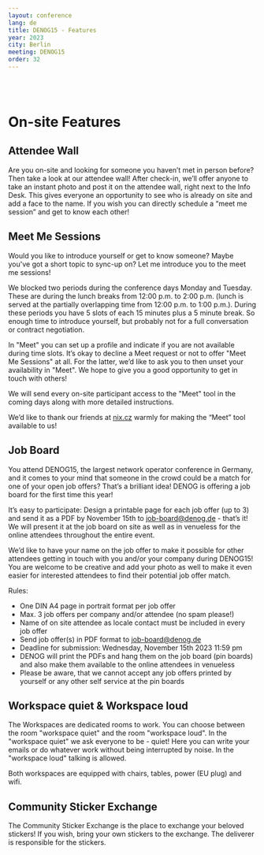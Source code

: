 ```yaml
---
layout: conference
lang: de
title: DENOG15 - Features
year: 2023
city: Berlin
meeting: DENOG15
order: 32
---
```


<br>
<br>

# On-site Features


## Attendee Wall
Are you on-site and looking for someone you haven’t met in person before? Then take a look at our attendee wall! After check-in, we’ll offer anyone to take an instant photo and post it on the attendee wall, right next to the Info Desk. This gives everyone an opportunity to see  who is already on site and add a face to the name. If you wish you can directly schedule a “meet me session” and get to know each other!


## Meet Me Sessions
Would you like to introduce yourself or get to know someone? Maybe you've got a short topic to sync-up on? Let me introduce you to the meet me sessions!

We blocked two periods during the conference days Monday and Tuesday. These are during the lunch breaks from 12:00 p.m. to 2:00 p.m. (lunch is served at the partially overlapping time from 12:00 p.m. to 1:00 p.m.). During these periods you have 5 slots of each 15 minutes plus a 5 minute break. So enough time to introduce yourself, but probably not for a full conversation or contract negotiation.

In "Meet" you can set up a profile and indicate if you are not available during time slots. It’s okay to decline a Meet request or not to offer "Meet Me Sessions" at all. For the latter, we’d like to ask you to then unset your availability in "Meet". We hope to give you a good opportunity to get in touch with others!

We will send every on-site participant access to the "Meet" tool in the coming days along with more detailed instructions. 

We’d like to thank our friends at <a href="https://nix.cz">nix.cz</a> warmly for making the “Meet” tool available to us!


## Job Board
You attend DENOG15, the largest network operator conference in Germany, and it comes to your mind that someone in the crowd could be a match for one of your open job offers? That’s a brilliant idea! DENOG is offering a job board for the first time this year! 

It’s easy to participate: Design a printable page for each job offer (up to 3) and send it as a PDF by November 15th to job-board@denog.de - that’s it! We will present it at the job board on site as well as in venueless for the online attendees throughout the entire event. 

We’d like to have your name on the job offer to make it possible for other attendees getting in touch with you and/or your company during DENOG15! You are welcome to be creative and add your photo as well to make it even easier for interested attendees to find their potential job offer match.

Rules: 
- One DIN A4 page in portrait format per job offer
- Max. 3 job offers per company and/or attendee (no spam please!)
- Name of on site attendee as locale contact must be included in every job offer
- Send job offer(s) in PDF format to <a href="mailto:job-board@denog.de">job-board@denog.de</a>
- Deadline for submission: Wednesday, November 15th 2023 11:59 pm 
- DENOG will print the PDFs and hang them on the job board (pin boards) and also make them available to the online attendees in venueless
- Please be aware, that we cannot accept any job offers printed by yourself or any other self service at the pin boards


## Workspace quiet & Workspace loud

The Workspaces are dedicated rooms to work. You can choose between the room "workspace quiet" and the room "workspace loud". In the "workspace quiet" we ask everyone to be - quiet! Here you can write your emails or do whatever work without being interrupted by noise. In the "workspace loud" talking is allowed.

Both workspaces are equipped with chairs, tables, power (EU plug) and wifi.


## Community Sticker Exchange

The Community Sticker Exchange is the place to exchange your beloved stickers! If you wish, bring your own stickers to the exchange. The deliverer is responsible for the stickers.

